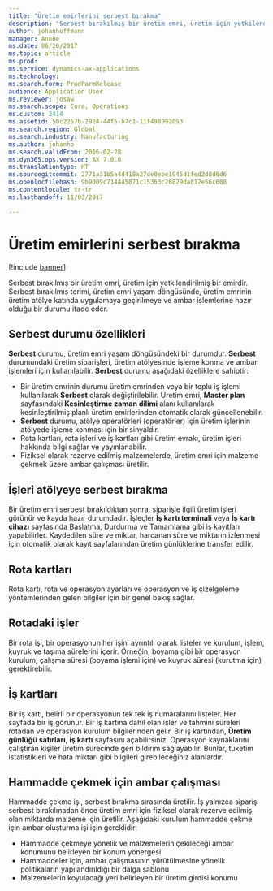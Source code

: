 ```yaml
---
title: "Üretim emirlerini serbest bırakma"
description: "Serbest bırakılmış bir üretim emri, üretim için yetkilendirilmiş bir emirdir. Serbest bırakılmış terimi, üretim emri yaşam döngüsünde, üretim emrinin üretim atölye katında uygulamaya geçirilmeye ve ambar işlemlerine hazır olduğu bir durumu ifade eder."
author: johanhoffmann
manager: AnnBe
ms.date: 06/20/2017
ms.topic: article
ms.prod: 
ms.service: dynamics-ax-applications
ms.technology: 
ms.search.form: ProdParmRelease
audience: Application User
ms.reviewer: josaw
ms.search.scope: Core, Operations
ms.custom: 2414
ms.assetid: 50c2257b-2924-44f5-b7c1-11f498092053
ms.search.region: Global
ms.search.industry: Manufacturing
ms.author: johanho
ms.search.validFrom: 2016-02-28
ms.dyn365.ops.version: AX 7.0.0
ms.translationtype: HT
ms.sourcegitcommit: 2771a31b5a4d418a27de0ebe1945d1fed2d8d6d6
ms.openlocfilehash: 9b9009c714445871c15363c26829da812e56c688
ms.contentlocale: tr-tr
ms.lasthandoff: 11/03/2017

---
```


# <a name="release-production-orders"></a>Üretim emirlerini serbest bırakma

[!include [banner](../includes/banner.md)]

Serbest bırakılmış bir üretim emri, üretim için yetkilendirilmiş bir emirdir. Serbest bırakılmış terimi, üretim emri yaşam döngüsünde, üretim emrinin üretim atölye katında uygulamaya geçirilmeye ve ambar işlemlerine hazır olduğu bir durumu ifade eder. 

<a name="characteristics-of-the-released-state"></a>Serbest durumu özellikleri
-------------------------------------

**Serbest** durumu, üretim emri yaşam döngüsündeki bir durumdur. **Serbest** durumundaki üretim siparişleri, üretim atölyesinde işleme konma ve ambar işlemleri için kullanılabilir. **Serbest** durumu aşağıdaki özelliklere sahiptir:

-   Bir üretim emrinin durumu üretim emrinden veya bir toplu iş işlemi kullanılarak **Serbest** olarak değiştirilebilir. Üretim emri, **Master plan** sayfasındaki **Kesinleştirme zaman dilimi** alanı kullanılarak kesinleştirilmiş planlı üretim emirlerinden otomatik olarak güncellenebilir.
-   **Serbest** durumu, atölye operatörleri (operatörler) için üretim işlerinin atölyede işleme konması için bir sinyaldir.
-   Rota kartları, rota işleri ve iş kartları gibi üretim evrakı, üretim işleri hakkında bilgi sağlar ve yayınlanabilir.
-   Fiziksel olarak rezerve edilmiş malzemelerde, üretim emri için malzeme çekmek üzere ambar çalışması üretilir.

## <a name="releasing-jobs-to-the-shop-floor"></a>İşleri atölyeye serbest bırakma
Bir üretim emri serbest bırakıldıktan sonra, siparişle ilgili üretim işleri görünür ve kayda hazır durumdadır. İşleçler **İş kartı terminali** veya **İş kartı cihazı** sayfasında Başlatma, Durdurma ve Tamamlama gibi iş kayıtları yapabilirler. Kaydedilen süre ve miktar, harcanan süre ve miktarın izlenmesi için otomatik olarak kayıt sayfalarından üretim günlüklerine transfer edilir.

## <a name="route-cards"></a>Rota kartları
Rota kartı, rota ve operasyon ayarları ve operasyon ve iş çizelgeleme yöntemlerinden gelen bilgiler için bir genel bakış sağlar.

## <a name="route-jobs"></a>Rotadaki işler
Bir rota işi, bir operasyonun her işini ayrıntılı olarak listeler ve kurulum, işlem, kuyruk ve taşıma sürelerini içerir. Örneğin, boyama gibi bir operasyon kurulum, çalışma süresi (boyama işlemi için) ve kuyruk süresi (kurutma için) gerektirebilir.

## <a name="job-cards"></a>İş kartları
Bir iş kartı, belirli bir operasyonun tek tek iş numaralarını listeler. Her sayfada bir iş görünür. Bir iş kartına dahil olan işler ve tahmini süreleri rotadan ve operasyon kurulum bilgilerinden gelir. Bir iş kartından, **Üretim günlüğü satırları**, **iş kartı** sayfasını açabilirsiniz. Operasyon kaynaklarını çalıştıran kişiler üretim sürecinde geri bildirim sağlayabilir. Bunlar, tüketim istatistikleri ve hata miktarı gibi bilgileri girebileceğiniz alanlardır.

## <a name="warehouse-work-for-raw-material-picking"></a>Hammadde çekmek için ambar çalışması
Hammadde çekme işi, serbest bırakma sırasında üretilir. İş yalnızca sipariş serbest bırakılmadan önce üretim emri için fiziksel olarak rezerve edilmiş olan miktarda malzeme için üretilir. Aşağıdaki kurulum hammadde çekme için ambar oluşturma işi için gereklidir:

-   Hammadde çekmeye yönelik ve malzemelerin çekileceği ambar konumunu belirleyen bir konum yönergesi
-   Hammaddeler için, ambar çalışmasının yürütülmesine yönelik politikaların yapılandırıldığı bir dalga şablonu
-   Malzemelerin koyulacağı yeri belirleyen bir üretim girdisi konumu





